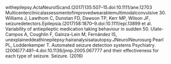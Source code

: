 withepilepsy.ActaNeurolScand.(2017)135:507–15.doi:10.1111/ane.12703 Multicenterclinicalassessmentofimprovedwearablemultimodalconvulsive
30. Williams J, Lawthom C, Dunstan FD, Dawson TP, Kerr MP, Wilson JF, seizuredetectors.Epilepsia.(2017)58:1870–9.doi:10.1111/epi.13899
et al. Variability of antiepileptic medication taking behaviour in sudden 50. Ulate-Campos A, Coughlin F, Gaínza-Lein M, Fernández IS,
unexplaineddeathinepilepsy:hairanalysisatautopsy.JNeurolNeurosurg Pearl PL, Loddenkemper T. Automated seizure detection systems
Psychiatry.(2006)77:481–4.doi:10.1136/jnnp.2005.067777 and their effectiveness for each type of seizure. Seizure. (2016)